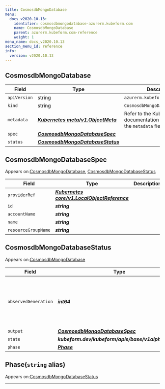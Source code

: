 ```yaml
---
title: CosmosdbMongoDatabase
menu:
  docs_v2020.10.13:
    identifier: cosmosdbmongodatabase-azurerm.kubeform.com
    name: CosmosdbMongoDatabase
    parent: azurerm.kubeform.com-reference
    weight: 1
menu_name: docs_v2020.10.13
section_menu_id: reference
info:
  version: v2020.10.13
---
```


## CosmosdbMongoDatabase
| Field | Type | Description |
| ------ | ----- | ----------- |
| `apiVersion` | string | `azurerm.kubeform.com/v1alpha1` |
|    `kind` | string | `CosmosdbMongoDatabase` |
| `metadata` | ***[Kubernetes meta/v1.ObjectMeta](https://kubernetes.io/docs/reference/generated/kubernetes-api/v1.13/#objectmeta-v1-meta)***|Refer to the Kubernetes API documentation for the fields of the `metadata` field.|
| `spec` | ***[CosmosdbMongoDatabaseSpec](#cosmosdbmongodatabasespec)***||
| `status` | ***[CosmosdbMongoDatabaseStatus](#cosmosdbmongodatabasestatus)***||
## CosmosdbMongoDatabaseSpec

Appears on:[CosmosdbMongoDatabase](#cosmosdbmongodatabase), [CosmosdbMongoDatabaseStatus](#cosmosdbmongodatabasestatus)

| Field | Type | Description |
| ------ | ----- | ----------- |
| `providerRef` | ***[Kubernetes core/v1.LocalObjectReference](https://kubernetes.io/docs/reference/generated/kubernetes-api/v1.13/#localobjectreference-v1-core)***||
| `id` | ***string***||
| `accountName` | ***string***||
| `name` | ***string***||
| `resourceGroupName` | ***string***||
## CosmosdbMongoDatabaseStatus

Appears on:[CosmosdbMongoDatabase](#cosmosdbmongodatabase)

| Field | Type | Description |
| ------ | ----- | ----------- |
| `observedGeneration` | ***int64***| ***(Optional)*** Resource generation, which is updated on mutation by the API Server.|
| `output` | ***[CosmosdbMongoDatabaseSpec](#cosmosdbmongodatabasespec)***| ***(Optional)*** |
| `state` | ***kubeform.dev/kubeform/apis/base/v1alpha1.State***| ***(Optional)*** |
| `phase` | ***[Phase](#phase)***| ***(Optional)*** |
## Phase(`string` alias)

Appears on:[CosmosdbMongoDatabaseStatus](#cosmosdbmongodatabasestatus)

---
